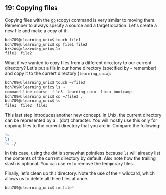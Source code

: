 ## 19: Copying files

Copying files with the [cp][] (copy) command is very similar to moving them. Remember to always specify a source and a target location. Let's create a new file and make a copy of it:

```bash
bch709@:learning_unix$ touch file1
bch709@:learning_unix$ cp file1 file2
bch709@:learning_unix$ ls
file1  file2
```

What if we wanted to copy files from a different directory to our current directory? Let's put a file in our home directory (specified by `~` remember) and copy it to the current directory (`learning_unix`):

```bash
bch709@:learning_unix$ touch ~/file3
bch709@:learning_unix$ ls ~
command_line_course  file3  learning_unix  linux_bootcamp
bch709@:learning_unix$ cp ~/file3 .
bch709@:learning_unix$ ls
file1  file2  file3
```

This last step introduces another new concept. In Unix, the current directory can be represented by a `.` (dot) character. You will mostly use this only for copying files to the current directory that you are in. Compare the following:

```bash
ls
ls .
ls ./
```

In this case, using the dot is somewhat pointless because `ls` will already list the contents of the current directory by default. Also note how the trailing slash is optional. You can use `rm` to remove the temporary files.

Finally, let's clean up this directory. Note the use of the `*` wildcard, which allows us to delete all three files at once.

```bash
bch709@:learning_unix$ rm file*
```

[cp]: http://en.wikipedia.org/wiki/Cp_(Unix)
